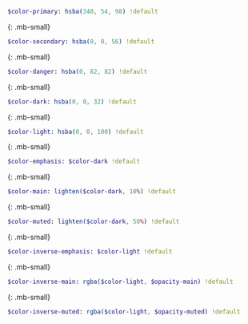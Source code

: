``` sass
$color-primary: hsba(340, 54, 98) !default
```
{: .mb-small}

``` sass
$color-secondary: hsba(0, 0, 56) !default
```
{: .mb-small}

``` sass
$color-danger: hsba(0, 82, 82) !default
```
{: .mb-small}

``` sass
$color-dark: hsba(0, 0, 32) !default
```
{: .mb-small}

``` sass
$color-light: hsba(0, 0, 100) !default
```
{: .mb-small}

``` sass
$color-emphasis: $color-dark !default
```
{: .mb-small}

``` sass
$color-main: lighten($color-dark, 10%) !default
```
{: .mb-small}

``` sass
$color-muted: lighten($color-dark, 50%) !default
```
{: .mb-small}

``` sass
$color-inverse-emphasis: $color-light !default
```
{: .mb-small}

``` sass
$color-inverse-main: rgba($color-light, $opacity-main) !default
```
{: .mb-small}

``` sass
$color-inverse-muted: rgba($color-light, $opacity-muted) !default
```